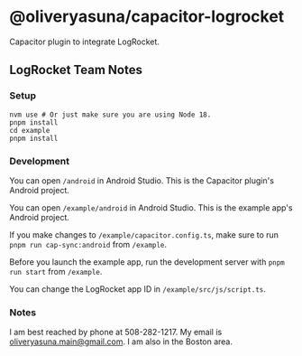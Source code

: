 # @oliveryasuna/capacitor-logrocket

Capacitor plugin to integrate LogRocket.

## LogRocket Team Notes

[//]: # (TODO: Remove this section.)

### Setup

```shell
nvm use # Or just make sure you are using Node 18.
pnpm install
cd example
pnpm install
```

### Development

You can open `/android` in Android Studio.
This is the Capacitor plugin's Android project.

You can open `/example/android` in Android Studio.
This is the example app's Android project.

If you make changes to `/example/capacitor.config.ts`, make sure to run
`pnpm run cap-sync:android` from `/example`.

Before you launch the example app, run the development server with
`pnpm run start` from `/example`.

You can change the LogRocket app ID in `/example/src/js/script.ts`.

### Notes

I am best reached by phone at 508-282-1217.
My email is oliveryasuna.main@gmail.com.
I am also in the Boston area.
